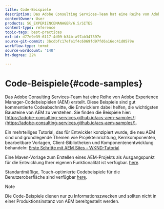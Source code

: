 ```yaml
---
title: Code-Beispiele
description: Das Adobe Consulting Services-Team hat eine Reihe von Adobe Experience Manager-Codebeispielen erstellt.
contentOwner: User
products: SG_EXPERIENCEMANAGER/6.5/SITES
content-type: reference
topic-tags: best-practices
exl-id: d77e9e39-6117-4d09-b34b-a97ab347397e
source-git-commit: 3bcdbfc17efe1f4c6069fd97fd6a16ec41d0579e
workflow-type: tm+mt
source-wordcount: '140'
ht-degree: 22%

---
```


# Code-Beispiele{#code-samples}

Das Adobe Consulting Services-Team hat eine Reihe von Adobe Experience Manager-Codebeispielen (AEM) erstellt. Diese Beispiele sind gut kommentierte Codeabschnitte, die Entwicklern dabei helfen, die wichtigsten Bausteine von AEM zu verstehen. Sie finden die Beispiele hier: [https://adobe-consulting-services.github.io/acs-aem-samples/](https://adobe-consulting-services.github.io/acs-aem-samples/).

Ein mehrteiliges Tutorial, das für Entwickler konzipiert wurde, die neu AEM sind und grundlegende Themen wie Projekteinrichtung, Kernkomponenten, bearbeitbare Vorlagen, Client-Bibliotheken und Komponentenentwicklung behandeln: [Erste Schritte mit AEM Sites - WKND-Tutorial](https://experienceleague.adobe.com/docs/experience-manager-learn/getting-started-wknd-tutorial-develop/overview.html?lang=de)

Eine Maven-Vorlage zum Erstellen eines AEM-Projekts als Ausgangspunkt für die Entwicklung Ihrer eigenen Funktionalität ist verfügbar. [here](https://github.com/adobe/aem-project-archetype).

Standardmäßige, Touch-optimierte Codebeispiele für die Benutzeroberfläche sind verfügbar [here](/help/sites-developing/developing-components.md).

>[!NOTE]
>
>Die Code-Beispiele dienen nur zu Informationszwecken und sollten nicht in einer Produktionsinstanz von AEM bereitgestellt werden.
